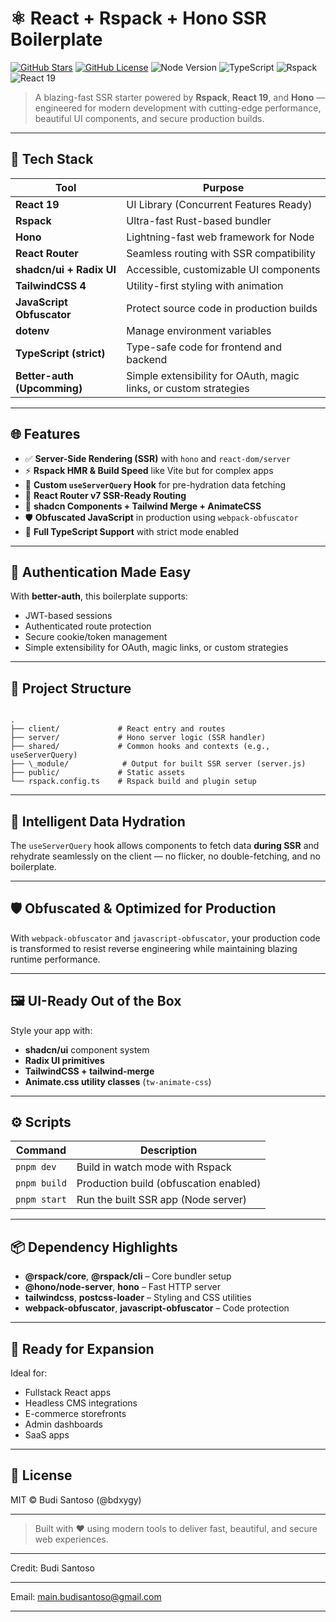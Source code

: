 # ⚛️ React + Rspack + Hono SSR Boilerplate

[![GitHub Stars](https://github.com/bdxygy/react-hono?style=social)](https://github.com/bdxygy/react-hono/stargazers)
[![GitHub License](https://github.com/bdxygy/react-hono)](https://github.com/bdxygy/react-hono/blob/main/LICENSE)
![Node Version](https://img.shields.io/badge/node-22%2B-brightgreen)
![TypeScript](https://img.shields.io/badge/TypeScript-Strict-blue)
![Rspack](https://img.shields.io/badge/Bundler-Rspack-red)
![React 19](https://img.shields.io/badge/React-19.1.0-61dafb)

> A blazing-fast SSR starter powered by **Rspack**, **React 19**, and **Hono** — engineered for modern development with cutting-edge performance, beautiful UI components, and secure production builds.

---

## 🚀 Tech Stack

| Tool                        | Purpose                                                           |
|-----------------------------|-------------------------------------------------------------------|
| **React 19**                | UI Library (Concurrent Features Ready)                            |
| **Rspack**                  | Ultra-fast Rust-based bundler                                     |
| **Hono**                    | Lightning-fast web framework for Node                             |
| **React Router**            | Seamless routing with SSR compatibility                           |
| **shadcn/ui + Radix UI**    | Accessible, customizable UI components                            |
| **TailwindCSS 4**           | Utility-first styling with animation                              |
| **JavaScript Obfuscator**   | Protect source code in production builds                          |
| **dotenv**                  | Manage environment variables                                      |
| **TypeScript (strict)**     | Type-safe code for frontend and backend                           |
| **Better-auth (Upcomming)** | Simple extensibility for OAuth, magic links, or custom strategies |

---

## 🌐 Features

- ✅ **Server-Side Rendering (SSR)** with `hono` and `react-dom/server`
- ⚡ **Rspack HMR & Build Speed** like Vite but for complex apps
- 🧠 **Custom `useServerQuery` Hook** for pre-hydration data fetching
- 🔄 **React Router v7 SSR-Ready Routing**
- 💅 **shadcn Components + Tailwind Merge + AnimateCSS**
- 🛡️ **Obfuscated JavaScript** in production using `webpack-obfuscator`
- 🧪 **Full TypeScript Support** with strict mode enabled

---

## 🔐 Authentication Made Easy

With **better-auth**, this boilerplate supports:
- JWT-based sessions
- Authenticated route protection
- Secure cookie/token management
- Simple extensibility for OAuth, magic links, or custom strategies

---

## 📁 Project Structure

```

.
├── client/             # React entry and routes
├── server/             # Hono server logic (SSR handler)
├── shared/             # Common hooks and contexts (e.g., useServerQuery)
├── \_module/            # Output for built SSR server (server.js)
├── public/             # Static assets
└── rspack.config.ts    # Rspack build and plugin setup

```

---

## 🧠 Intelligent Data Hydration

The `useServerQuery` hook allows components to fetch data **during SSR** and rehydrate seamlessly on the client — no flicker, no double-fetching, and no boilerplate.

---

## 🛡️ Obfuscated & Optimized for Production

With `webpack-obfuscator` and `javascript-obfuscator`, your production code is transformed to resist reverse engineering while maintaining blazing runtime performance.

---

## 🖼️ UI-Ready Out of the Box

Style your app with:
- **shadcn/ui** component system
- **Radix UI primitives**
- **TailwindCSS + tailwind-merge**
- **Animate.css utility classes** (`tw-animate-css`)

---

## ⚙️ Scripts

| Command       | Description                            |
|---------------|----------------------------------------|
| `pnpm dev`    | Build in watch mode with Rspack        |
| `pnpm build`  | Production build (obfuscation enabled) |
| `pnpm start`  | Run the built SSR app (Node server)    |

---

## 📦 Dependency Highlights

- **@rspack/core**, **@rspack/cli** – Core bundler setup
- **@hono/node-server**, **hono** – Fast HTTP server
- **tailwindcss**, **postcss-loader** – Styling and CSS utilities
- **webpack-obfuscator**, **javascript-obfuscator** – Code protection

---

## 🧪 Ready for Expansion

Ideal for:
- Fullstack React apps
- Headless CMS integrations
- E-commerce storefronts
- Admin dashboards
- SaaS apps

---

## 🪪 License

MIT © Budi Santoso (@bdxygy)

---

> Built with ❤️ using modern tools to deliver fast, beautiful, and secure web experiences.

---

Credit: Budi Santoso

---

Email: main.budisantoso@gmail.com

---